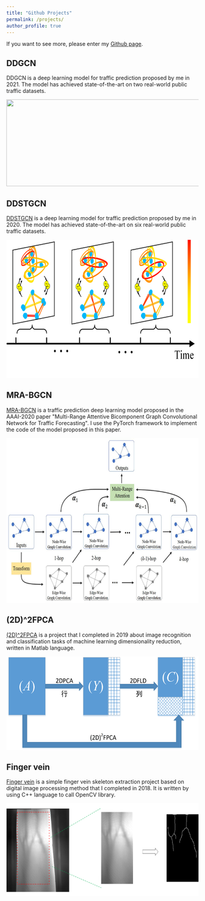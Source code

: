 ```yaml
---
title: "Github Projects"
permalink: /projects/
author_profile: true
---
```


If you want to see more, please enter my [Github page](https://github.com/j1o2h3n).

<!-- 
-->
## DDGCN
DDGCN is a deep learning model for traffic prediction proposed by me in 2021. The model has achieved state-of-the-art on two real-world public traffic datasets.

<div align=center><img width="785" height="227" src="../images/DDGCN.png"/></div>


## DDSTGCN
[DDSTGCN](https://github.com/j1o2h3n/DDSTGCN) is a deep learning model for traffic prediction proposed by me in 2020. The model has achieved state-of-the-art on six real-world public traffic datasets.

<div align=center><img width="661" height="362" src="../images/DDSTGCN.png"/></div>

## MRA-BGCN
[MRA-BGCN](https://github.com/j1o2h3n/MRA-BGCN) is a traffic prediction deep learning model proposed in the AAAI-2020 paper "Multi-Range Attentive Bicomponent Graph Convolutional Network for Traffic Forecasting". I use the PyTorch framework to implement the code of the model proposed in this paper.

<div align=center><img width="726" height="431" src="../images/MRA-BGCN.jpg"/></div>

## (2D)^2FPCA
[(2D)^2FPCA](https://github.com/j1o2h3n/2D2FPCA) is a project that I completed in 2019 about image recognition and classification tasks of machine learning dimensionality reduction, written in Matlab language.

<div align=center><img width="558" height="245" src="../images/(2D)2FPCA.png"/></div>


## Finger vein
[Finger vein](https://github.com/j1o2h3n/Finger_vein) is a simple finger vein skeleton extraction project based on digital image processing method that I completed in 2018. It is written by using C++ language to call OpenCV library.

<div align=center><img width="768" height="243" src="../images/Overview.png"/></div>

